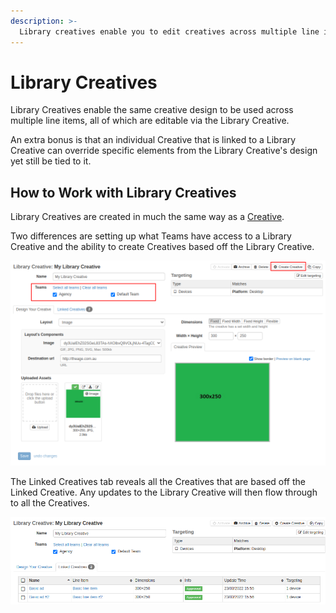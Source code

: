```yaml
---
description: >-
  Library creatives enable you to edit creatives across multiple line items from one central location.
---
```


# Library Creatives

Library Creatives enable the same creative design to be used across multiple line items, all of which are editable via the Library Creative.

An extra bonus is that an individual Creative that is linked to a Library Creative can override specific elements from the Library Creative's design yet still be tied to it. 

## How to Work with Library Creatives

Library Creatives are created in much the same way as a [Creative](creatives.md).

Two differences are setting up what Teams have access to a Library Creative and the ability to create Creatives based off the Library Creative.

![An example Library Creative highlighting the differences with Creatives](../../../.gitbook/assets/library-creative.png)

The Linked Creatives tab reveals all the Creatives that are based off the Linked Creative. Any updates to the Library Creative will then flow through to all the Creatives.

![The creatives linked to the Library Creative](../../../.gitbook/assets/library-creative-linked.png)
